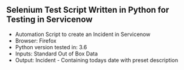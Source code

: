 ## Selenium Test Script Written in Python for Testing in Servicenow
* Automation Script to create an Incident in Servicenow
* Browser: Firefox
* Python version tested in: 3.6
* Inputs: Standard Out of Box Data
* Output: Incident - Containing todays date with preset description

